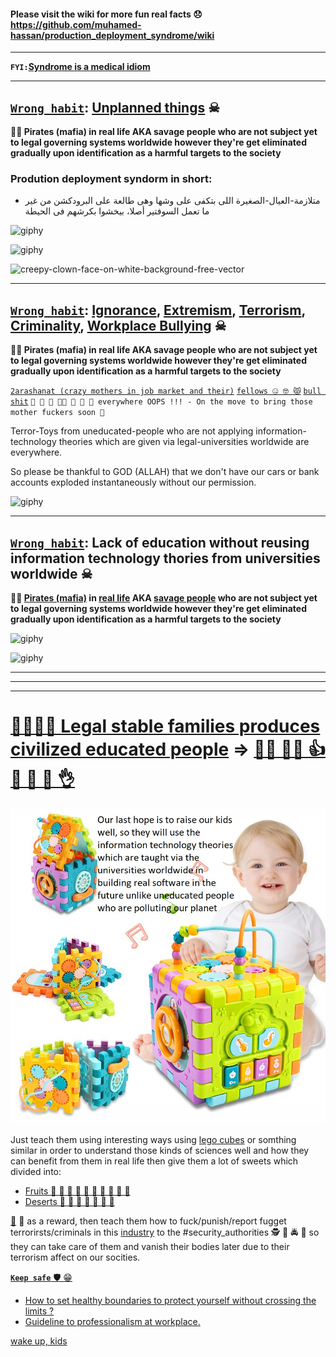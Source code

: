 #### Please visit the wiki for more fun real facts 😞 https://github.com/muhamed-hassan/production_deployment_syndrome/wiki

***

**`FYI:`**[**Syndrome is a medical idiom**](https://en.wikipedia.org/wiki/Syndrome)

***

## [`Wrong habit`](https://en.wikipedia.org/wiki/Immature_personality_disorder): [Unplanned things](https://github.com/muhamed-hassan/production_deployment_syndrome/wiki/Expected-Package-comics) ☠

**🏴‍☠️ Pirates (mafia) in real life AKA savage people who are not subject yet to legal governing systems worldwide however they're get eliminated gradually upon identification as a harmful targets to the society**

### Prodution deployment syndorm in short:
* متلازمة-العيال-الصغيرة اللى بتكفى على وشها وهى طالعة على البرودكشن من غير ما تعمل السوفتير أصلا،  بيخشوا بكرشهم فى الحيطة

![giphy](https://github.com/muhamed-hassan/production_deployment_syndrome/assets/17825804/9628dcb5-117a-4a79-b59c-38633026ffa5)

![giphy](https://github.com/muhamed-hassan/production_deployment_syndrome/assets/17825804/b9632860-daa7-4f03-a87d-dd41d60dffbb)

![creepy-clown-face-on-white-background-free-vector](https://github.com/muhamed-hassan/production_deployment_syndrome/assets/17825804/6b2102b6-4bc7-42f7-adb3-a97d34e45d9e)

***

## [`Wrong habit`](https://en.wikipedia.org/wiki/Immature_personality_disorder): [Ignorance](https://en.wikipedia.org/wiki/Ignorance), [Extremism](https://en.wikipedia.org/wiki/Extremism), [Terrorism](https://en.wikipedia.org/wiki/Terrorism), [Criminality](https://en.wikipedia.org/wiki/Crime), [Workplace Bullying](https://en.wikipedia.org/wiki/Workplace_bullying) ☠

**🏴‍☠️ Pirates (mafia) in real life AKA savage people who are not subject yet to legal governing systems worldwide however they're get eliminated gradually upon identification as a harmful targets to the society**

[`2arashanat (crazy mothers in job market and their)`](https://github.com/muhamed-hassan/production_deployment_syndrome/wiki/Bad-examples-of-parents) [`fellows 🤐 🤓 😾`](https://en.wikipedia.org/wiki/Prostitution) [`bull shit`](https://en.wikipedia.org/wiki/Immature_personality_disorder) `💩 🤪 🤡 🏳️‍🌈 🍾 🥦 🗿 everywhere OOPS !!! - On the move to bring those mother fuckers soon 💪`

Terror-Toys from uneducated-people who are not applying information-technology theories which are given via legal-universities worldwide are everywhere.

So please be thankful to GOD (ALLAH) that we don't have our cars or bank accounts exploded instantaneously without our permission.

![giphy](https://github.com/muhamed-hassan/production_deployment_syndrome/assets/17825804/5837bee8-83d5-434c-9fb5-575842a17a42)

***

## [`Wrong habit`](https://en.wikipedia.org/wiki/Immature_personality_disorder): Lack of education without reusing information technology thories from universities worldwide ☠

**🏴‍☠️ [Pirates (mafia)](https://en.wikipedia.org/wiki/Uncontacted_peoples) in [real life](https://en.wikipedia.org/wiki/Earth) AKA [savage people](https://en.wikipedia.org/wiki/Uncontacted_peoples) who are not subject yet to legal governing systems worldwide however they're get eliminated gradually upon identification as a harmful targets to the society**

![giphy](https://github.com/muhamed-hassan/production_deployment_syndrome/assets/17825804/b36115d8-8e60-417d-a04c-2fcc65381416)

![giphy](https://github.com/muhamed-hassan/production_deployment_syndrome/assets/17825804/b7cd1a0d-ce79-4e6f-b548-b70ec9ef469f)

***
***
***

# [👨‍👩‍👦‍👦 Legal stable families produces civilized educated people](https://en.wikipedia.org/wiki/Family) => [👨‍🎓 👩‍🎓 👍 🙏 🙌 💪 👌](https://en.wikipedia.org/wiki/University)
![](https://github.com/muhamed-hassan/production_deployment_syndrome/blob/master/comics/strong_kids.jpg)

Just teach them using interesting ways using [lego cubes](https://en.wikipedia.org/wiki/Lego) or somthing similar in order to understand those kinds of sciences well and how they can benefit from them in real life then give them a lot of sweets which divided into:

* [Fruits 🍇 🍉 🍌 🍍 🍎 🍏 🍐 🍑 🍒 🍓](https://en.wikipedia.org/wiki/Fruit) 
* [Deserts 🍪 🍩 🎂 🍰 🍫 🍬 🍮](https://en.wikipedia.org/wiki/Dessert) 

[🧠](https://en.wikipedia.org/wiki/Human_brain) 💪 as a reward, then teach them how to fuck/punish/report fugget terrorirsts/criminals in this [industry](https://www.youtube.com/watch?v=V0JIjOXqdq4) to the #security_authorities 🕵 👮 🚔 🚨 so they can take care of them and vanish their bodies later due to their terrorism affect on our socities.

[**`Keep safe`** 🛡 😁](https://en.wikipedia.org/wiki/Social_distancing)
- [How to set healthy boundaries to protect yourself without crossing the limits ?](https://github.com/muhamed-hassan/self-care/wiki/How-to-set-healthy-boundaries-to-protect-yourself-without-crossing-the-limits%3F)
- [Guideline to professionalism at workplace.](https://www.linkedin.com/pulse/how-professional-your-career-whether-youre-working-hassan-eg-/)

[wake up, kids](https://youtu.be/34jjrqiezm8)
